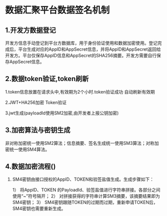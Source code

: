 # 数据汇聚平台数据签名机制

## 1.开发方数据登记

开发方信息手动登记到平台方数据库，用于身份验证使用和数据加密使用。登记完成后，平台生成对应的AppID和AppSecret信息，并将AppID和AppSecret返回给开发方。平台仅保存AppID信息和AppSecret的SHA256摘要。开发方需要自行保存AppSecret信息。

## 2.数据token验证,token刷新

1.token信息放置在请求头中,有效期为2个小时.token验证成功 自动刷新有效期

2.JWT+HA256加密 Token验证

3.jwt生成(payloadId使用SM2加密,由开发者上报公钥加密)

## 3.加密算法与密钥生成

非对称加密统一使用SM2算法；信息摘要、签名生成统一使用SM3算法；对称加密统一使用SM4算法。

## 4.数据加密流程()

1. SM4密钥由接口授权的AppID、TOKEN和验签盐值生成。生成步骤如下：

   1）	将AppID、TOKEN 的PayloadId、验签盐值进行字符串拼接。各部分之间使用“~”符号隔开；
   2）	对拼接获得的字符串计算SM3摘要，该摘要结果即为SM4密钥；
   3）	SM4密钥跟随TOKEN的过期而过期，重新申请TOKEN后，SM4密钥也需要重新生成。

